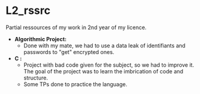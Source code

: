 # L2_rssrc
Partial ressources of my work in 2nd year of my licence.<br>

<ul>
  <li>
    <bolder><b>Algorithmic Project:</b></bolder><br>
    <ul>
      <li>
        Done with my mate, we had to use a data leak of identifiants and passwords to "get" encrypted ones.
      </li>
    </ul>
  </li>
  <li>
      <bolder><b>C :</b></bolder><br>
      <ul>
        <li>
          Project with bad code given for the subject, so we had to improve it. The goal of the project was to learn the imbrication of code and structure.
        </li>
        <li>
          Some TPs done to practice the language.
        </li>
       </ul>
  </li>
</ul>
